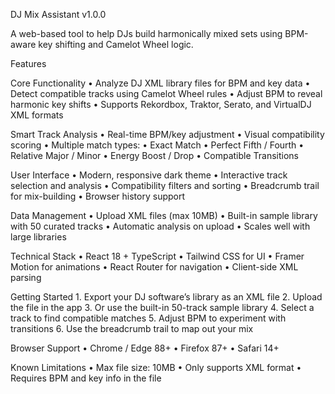 DJ Mix Assistant v1.0.0

A web-based tool to help DJs build harmonically mixed sets using BPM-aware key shifting and Camelot Wheel logic.

Features

Core Functionality
	•	Analyze DJ XML library files for BPM and key data
	•	Detect compatible tracks using Camelot Wheel rules
	•	Adjust BPM to reveal harmonic key shifts
	•	Supports Rekordbox, Traktor, Serato, and VirtualDJ XML formats

Smart Track Analysis
	•	Real-time BPM/key adjustment
	•	Visual compatibility scoring
	•	Multiple match types:
	•	Exact Match
	•	Perfect Fifth / Fourth
	•	Relative Major / Minor
	•	Energy Boost / Drop
	•	Compatible Transitions

User Interface
	•	Modern, responsive dark theme
	•	Interactive track selection and analysis
	•	Compatibility filters and sorting
	•	Breadcrumb trail for mix-building
	•	Browser history support

Data Management
	•	Upload XML files (max 10MB)
	•	Built-in sample library with 50 curated tracks
	•	Automatic analysis on upload
	•	Scales well with large libraries

Technical Stack
	•	React 18 + TypeScript
	•	Tailwind CSS for UI
	•	Framer Motion for animations
	•	React Router for navigation
	•	Client-side XML parsing

Getting Started
	1.	Export your DJ software’s library as an XML file
	2.	Upload the file in the app
	3.	Or use the built-in 50-track sample library
	4.	Select a track to find compatible matches
	5.	Adjust BPM to experiment with transitions
	6.	Use the breadcrumb trail to map out your mix

Browser Support
	•	Chrome / Edge 88+
	•	Firefox 87+
	•	Safari 14+

Known Limitations
	•	Max file size: 10MB
	•	Only supports XML format
	•	Requires BPM and key info in the file
